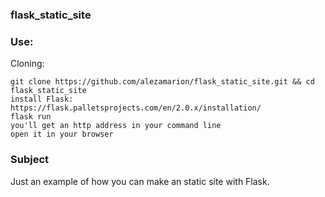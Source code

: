 ### flask_static_site

### Use:

Cloning:<br/>
```
git clone https://github.com/alezamarion/flask_static_site.git && cd flask_static_site
install Flask: https://flask.palletsprojects.com/en/2.0.x/installation/
flask run
you'll get an http address in your command line
open it in your browser
```

### Subject

Just an example of how you can make an static site with Flask.

